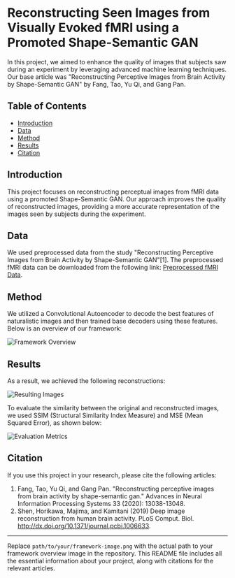 # Reconstructing Seen Images from Visually Evoked fMRI using a Promoted Shape-Semantic GAN

In this project, we aimed to enhance the quality of images that subjects saw during an experiment by leveraging advanced machine learning techniques. Our base article was "Reconstructing Perceptive Images from Brain Activity by Shape-Semantic GAN" by Fang, Tao, Yu Qi, and Gang Pan.

## Table of Contents
- [Introduction](#introduction)
- [Data](#data)
- [Method](#method)
- [Results](#results)
- [Citation](#citation)

## Introduction

This project focuses on reconstructing perceptual images from fMRI data using a promoted Shape-Semantic GAN. Our approach improves the quality of reconstructed images, providing a more accurate representation of the images seen by subjects during the experiment.

## Data

We used preprocessed data from the study "Reconstructing Perceptive Images from Brain Activity by Shape-Semantic GAN"[1]. The preprocessed fMRI data can be downloaded from the following link: [Preprocessed fMRI Data](https://figshare.com/articles/dataset/Deep_Image_Reconstruction/7033577).

## Method

We utilized a Convolutional Autoencoder to decode the best features of naturalistic images and then trained base decoders using these features. Below is an overview of our framework:

![Framework Overview](path/to/your/framework-image.png)

## Results

As a result, we achieved the following reconstructions:

![Resulting Images](https://github.com/shamimgolafshan/Reconstructing-Seen-Images/assets/35660420/8dd881fc-3638-4624-8e24-82ba06e08017)

To evaluate the similarity between the original and reconstructed images, we used SSIM (Structural Similarity Index Measure) and MSE (Mean Squared Error), as shown below:

![Evaluation Metrics](https://github.com/shamimgolafshan/Reconstructing-Seen-Images/assets/35660420/6c6869d7-a63c-4653-899c-1dfe7f6d788c)

## Citation

If you use this project in your research, please cite the following articles:

1. Fang, Tao, Yu Qi, and Gang Pan. "Reconstructing perceptive images from brain activity by shape-semantic gan." Advances in Neural Information Processing Systems 33 (2020): 13038-13048.
2. Shen, Horikawa, Majima, and Kamitani (2019) Deep image reconstruction from human brain activity. PLoS Comput. Biol. http://dx.doi.org/10.1371/journal.pcbi.1006633.

---

Replace `path/to/your/framework-image.png` with the actual path to your framework overview image in the repository. This README file includes all the essential information about your project, along with citations for the relevant articles.
